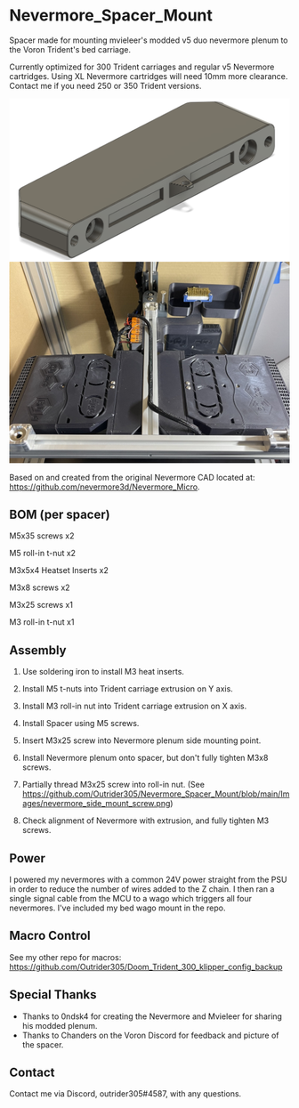 # Nevermore_Spacer_Mount
Spacer made for mounting mvieleer's modded v5 duo nevermore plenum to the Voron Trident's bed carriage.

Currently optimized for 300 Trident carriages and regular v5 Nevermore cartridges. Using XL Nevermore cartridges will need 10mm more clearance. Contact me if you need 250 or 350 Trident versions.

<img src="Images/nevermore_spacer.png" width="700">

<img src="Images/nevermore_spacer_installed.jpg" width="700">

Based on and created from the original Nevermore CAD located at: https://github.com/nevermore3d/Nevermore_Micro.

## BOM (per spacer)

M5x35 screws x2

M5 roll-in t-nut x2

M3x5x4 Heatset Inserts x2 

M3x8 screws x2

M3x25 screws x1

M3 roll-in t-nut x1

## Assembly

1. Use soldering iron to install M3 heat inserts.

2. Install M5 t-nuts into Trident carriage extrusion on Y axis.

3. Install M3 roll-in nut into Trident carriage extrusion on X axis.

4. Install Spacer using M5 screws.

5. Insert M3x25 screw into Nevermore plenum side mounting point.

6. Install Nevermore plenum onto spacer, but don't fully tighten M3x8 screws.

7. Partially thread M3x25 screw into roll-in nut. (See https://github.com/Outrider305/Nevermore_Spacer_Mount/blob/main/Images/nevermore_side_mount_screw.png)

8. Check alignment of Nevermore with extrusion, and fully tighten M3 screws.

## Power

I powered my nevermores with a common 24V power straight from the PSU in order to reduce the number of wires added to the Z chain. I then ran a single signal cable from the MCU to a wago which triggers all four nevermores. I've included my bed wago mount in the repo.

## Macro Control

See my other repo for macros: https://github.com/Outrider305/Doom_Trident_300_klipper_config_backup

## Special Thanks

- Thanks to 0ndsk4 for creating the Nevermore and Mvieleer for sharing his modded plenum.
- Thanks to Chanders on the Voron Discord for feedback and picture of the spacer.

## Contact

Contact me via Discord, outrider305#4587, with any questions.
